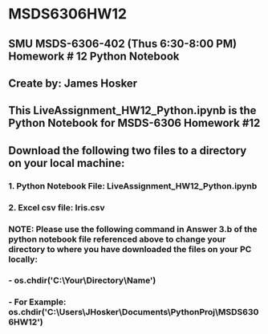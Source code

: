 # MSDS6306HW12
## SMU MSDS-6306-402 (Thus 6:30-8:00 PM)  Homework # 12 Python Notebook
## Create by:  James Hosker

## This LiveAssignment_HW12_Python.ipynb is the Python Notebook for MSDS-6306 Homework #12

## Download the following two files to a directory on your local machine:
### 1.  Python Notebook File:  LiveAssignment_HW12_Python.ipynb
### 2.  Excel csv file:  Iris.csv 

### NOTE:  Please use the following command in Answer 3.b of the python notebook file referenced above to change your directory to where you have downloaded the files on your PC locally:
###            - os.chdir('C:\\Your\\Directory\\Name')
###            - For Example:  os.chdir('C:\\Users\\JHosker\\Documents\\PythonProj\\MSDS6306HW12')

